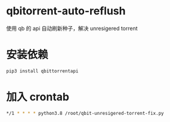 # qbitorrent-auto-reflush
使用 qb 的 api 自动刷新种子，解决 unresigered torrent


# 安装依赖
```bash
pip3 install qbittorrentapi
```

# 加入 crontab

```bash
*/1 * * * * python3.8 /root/qbit-unresigered-torrent-fix.py 
```

